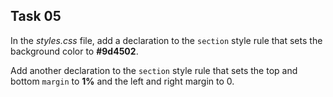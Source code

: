 ## Task 05
In the *styles.css* file, add a declaration to the `section` style rule that sets the background color to **#9d4502**. 


Add another declaration to the `section` style rule that sets the top and bottom `margin` to **1%**   and the left and right margin to   0.
 